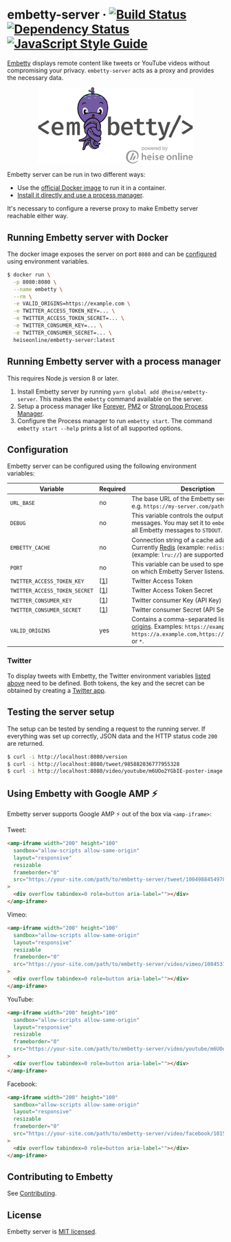 # embetty-server  · [![Build Status](https://travis-ci.org/heiseonline/embetty-server.svg?branch=master)](https://travis-ci.org/heiseonline/embetty-server)  [![Dependency Status](https://img.shields.io/david/heiseonline/embetty-server.svg?style=flat-square)](https://david-dm.org/heiseonline/embetty-server) [![JavaScript Style Guide](https://img.shields.io/badge/code_style-standard-brightgreen.svg)](https://standardjs.com)

[Embetty](https://github.com/heiseonline/embetty) displays remote content like tweets or YouTube videos without compromising your privacy. `embetty-server` acts as a proxy and provides the necessary data.

<p align="center">
  <img alt="Embetty" src="assets/embetty.png" width="360">
</p>

Embetty server can be run in two different ways:

- Use the [official Docker image](https://hub.docker.com/r/heiseonline/embetty-server/) to run it in a container.
- [Install it directly and use a process manager](#running-embetty-server-with-a-process-manager).

It's necessary to configure a reverse proxy to make Embetty server reachable either way.

## Running Embetty server with Docker

The docker image exposes the server on port `8080` and can be [configured](#configuration) using environment variables.

```sh
$ docker run \
  -p 8080:8080 \
  --name embetty \
  --rm \
  -e VALID_ORIGINS=https://example.com \
  -e TWITTER_ACCESS_TOKEN_KEY=... \
  -e TWITTER_ACCESS_TOKEN_SECRET=... \
  -e TWITTER_CONSUMER_KEY=... \
  -e TWITTER_CONSUMER_SECRET=... \
  heiseonline/embetty-server:latest
```

## Running Embetty server with a process manager

This requires Node.js version 8 or later.

1. Install Embetty server by running `yarn global add @heise/embetty-server`. This makes the `embetty` command available on the server.
2. Setup a process manager like [Forever](https://github.com/foreverjs/forever), [PM2](https://github.com/Unitech/pm2) or [StrongLoop Process Manager](http://strong-pm.io/).
3. Configure the Process manager to run `embetty start`. The command `embetty start --help` prints a list of all supported options.

## Configuration

Embetty server can be configured using the following environment variables:

| Variable | Required | Description |
|----------|----------|-------------|
| `URL_BASE` | no | The base URL of the Embetty server instance, e.g. `https://my-server.com/path/to/embetty`. |
| `DEBUG` | no | This variable controls the output of log messages. You may set it to `embetty.*` to log all Embetty messages to `STDOUT`. |
| `EMBETTY_CACHE`| no | Connection string of a cache adapter. Currently [Redis](https://www.iana.org/assignments/uri-schemes/prov/redis) (example: `redis://`) and LRU (example: `lru://`) are supported. |
| `PORT` | no | This variable can be used to specify the port on which Embetty Server listens. Default: `3000` |
| `TWITTER_ACCESS_TOKEN_KEY` | [[1](#twitter)] | Twitter Access Token |
| `TWITTER_ACCESS_TOKEN_SECRET` | [[1](#twitter)] | Twitter Access Token Secret |
| `TWITTER_CONSUMER_KEY` | [[1](#twitter)] | Twitter consumer Key (API Key) |
| `TWITTER_CONSUMER_SECRET` | [[1](#twitter)] | Twitter consumer Secret (API Secret) |
| `VALID_ORIGINS` | yes | Contains a comma-separated list of allowed [origins](https://developer.mozilla.org/en-US/docs/Web/HTTP/Headers/Origin). Examples: `https://example.com`, `https://a.example.com,https://b.example.com` or `*`. |

### Twitter

To display tweets with Embetty, the Twitter environment variables [listed above](#configuration) need to be defined. Both tokens, the key and the secret can be obtained by creating a [Twitter app](https://apps.twitter.com/).

## Testing the server setup

The setup can be tested by sending a request to the running server. If everything was set up correctly, JSON data and the HTTP status code `200` are returned.

```sh
$ curl -i http://localhost:8080/version
$ curl -i http://localhost:8080/tweet/985882036777955328
$ curl -i http://localhost:8080/video/youtube/m6UOo2YGbIE-poster-image
```

## Using Embetty with Google AMP ⚡️

Embetty server supports Google AMP ⚡️ out of the box via `<amp-iframe>`:

Tweet:

```html
<amp-iframe width="200" height="100"
  sandbox="allow-scripts allow-same-origin"
  layout="responsive"
  resizable
  frameborder="0"
  src="https://your-site.com/path/to/embetty-server/tweet/1004988454978179072.amp"
>
  <div overflow tabindex=0 role=button aria-label=""></div>
</amp-iframe>
```

Vimeo:

```html
<amp-iframe width="200" height="100"
  sandbox="allow-scripts allow-same-origin"
  layout="responsive"
  resizable
  frameborder="0"
  src="https://your-site.com/path/to/embetty-server/video/vimeo/1084537.amp"
>
  <div overflow tabindex=0 role=button aria-label=""></div>
</amp-iframe>
```

YouTube:

```html
<amp-iframe width="200" height="100"
  sandbox="allow-scripts allow-same-origin"
  layout="responsive"
  resizable
  frameborder="0"
  src="https://your-site.com/path/to/embetty-server/video/youtube/m6UOo2YGbIE.amp"
>
  <div overflow tabindex=0 role=button aria-label=""></div>
</amp-iframe>
```

Facebook:

```html
<amp-iframe width="200" height="100"
  sandbox="allow-scripts allow-same-origin"
  layout="responsive"
  resizable
  frameborder="0"
  src="https://your-site.com/path/to/embetty-server/video/facebook/10156049485672318.amp"
>
  <div overflow tabindex=0 role=button aria-label=""></div>
</amp-iframe>
```

## Contributing to Embetty

See [Contributing](./CONTRIBUTING.md).

## License

Embetty server is [MIT licensed](./LICENSE).
